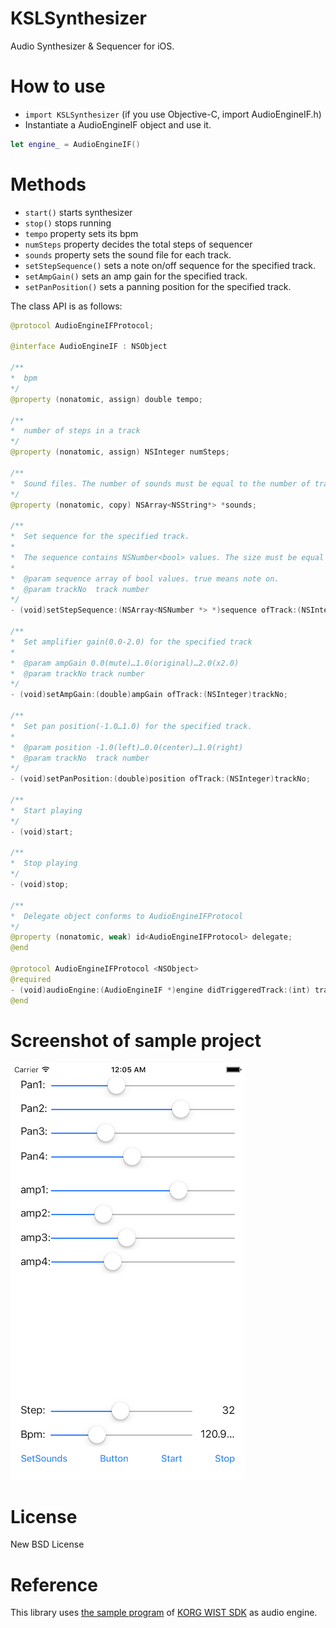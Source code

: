 # KSLSynthesizer

Audio Synthesizer & Sequencer for iOS.

# How to use

- `import KSLSynthesizer` (if you use Objective-C, import AudioEngineIF.h)
- Instantiate a AudioEngineIF object and use it.

```swift
let engine_ = AudioEngineIF()
```

# Methods

- `start()` starts synthesizer
- `stop()` stops running
- `tempo` property sets its bpm
- `numSteps` property decides the total steps of sequencer
- `sounds` property sets the sound file for each track.
- `setStepSequence()` sets a note on/off sequence for the specified track.
- `setAmpGain()` sets an amp gain for the specified track.
- `setPanPosition()` sets a panning position for the specified track.

The class API is as follows:

```swift
@protocol AudioEngineIFProtocol;

@interface AudioEngineIF : NSObject

/**
*  bpm
*/
@property (nonatomic, assign) double tempo;

/**
*  number of steps in a track
*/
@property (nonatomic, assign) NSInteger numSteps;

/**
*  Sound files. The number of sounds must be equal to the number of tracks
*/
@property (nonatomic, copy) NSArray<NSString*> *sounds;

/**
*  Set sequence for the specified track.
*
*  The sequence contains NSNumber<bool> values. The size must be equal to numSteps property.
*
*  @param sequence array of bool values. true means note on.
*  @param trackNo  track number
*/
- (void)setStepSequence:(NSArray<NSNumber *> *)sequence ofTrack:(NSInteger)trackNo;

/**
*  Set amplifier gain(0.0-2.0) for the specified track
*
*  @param ampGain 0.0(mute)…1.0(original)…2.0(x2.0)
*  @param trackNo track number
*/
- (void)setAmpGain:(double)ampGain ofTrack:(NSInteger)trackNo;

/**
*  Set pan position(-1.0…1.0) for the specified track.
*
*  @param position -1.0(left)…0.0(center)…1.0(right)
*  @param trackNo  track number
*/
- (void)setPanPosition:(double)position ofTrack:(NSInteger)trackNo;

/**
*  Start playing
*/
- (void)start;

/**
*  Stop playing
*/
- (void)stop;

/**
*  Delegate object conforms to AudioEngineIFProtocol
*/
@property (nonatomic, weak) id<AudioEngineIFProtocol> delegate;
@end

@protocol AudioEngineIFProtocol <NSObject>
@required
- (void)audioEngine:(AudioEngineIF *)engine didTriggeredTrack:(int) trackNo step:(int)stepNo atTime:(uint64_t)absoluteTime;
@end
```
# Screenshot of sample project

![screenshot](images/screenshot_0.png)

# License

New BSD License

# Reference

This library uses [the sample program](https://code.google.com/p/korg-wist-sdk/) of [KORG WIST SDK](http://www.korguser.net/wist/) as audio engine.
